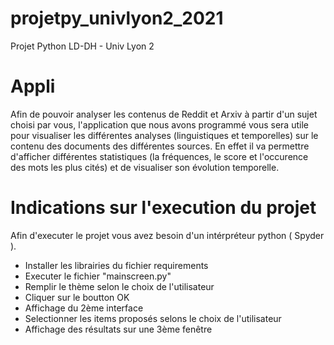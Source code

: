 # projetpy_univlyon2_2021
Projet Python LD-DH - Univ Lyon 2

# Appli 

Afin de pouvoir analyser les contenus de Reddit et Arxiv à partir d'un sujet choisi par vous, 
l'application que nous avons programmé vous sera utile pour visualiser les différentes analyses (linguistiques et temporelles) 
sur le contenu des documents des différentes sources. 
En effet il va permettre d'afficher différentes statistiques (la fréquences, le score et l'occurence des mots les plus cités) 
et de visualiser son évolution temporelle.

# Indications sur l'execution du projet

Afin d'executer le projet vous avez besoin d'un intérpréteur python ( Spyder ).
* Installer les librairies du fichier requirements
* Executer le fichier "mainscreen.py"
* Remplir le thème selon le choix de l'utilisateur
* Cliquer sur le boutton OK
* Affichage du 2ème interface
* Selectionner les items proposés selons le choix de l'utilisateur
* Affichage des résultats sur une 3ème fenêtre
